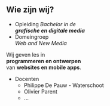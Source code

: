 Wie zijn wij?
-------------

- Opleiding *Bachelor in de  
  **grafische en digitale media***
- Domeingroep  
  _Web and New Media_

Wij geven les in  
**programmeren en ontwerpen**  
van **websites en mobile apps**.

- Docenten
   - Philippe De Pauw - Waterschoot  
   - Olivier Parent  
   - ...
